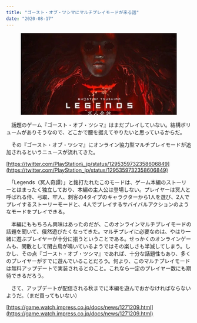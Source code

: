 ```yaml
---
title: "ゴースト・オブ・ツシマにマルチプレイモードが来る話"
date: "2020-08-17"
---
```


<figure>

![](assets/n5ff15a75aa01_38b30e1afca957099f30f5c268664997.jpg)

</figure>

　話題のゲーム『ゴースト・オブ・ツシマ』はまだプレイしていない。結構ボリュームがありそうなので、どこかで腰を据えてやりたいと思っているからだ。

　その『ゴースト・オブ・ツシマ』にオンライン協力型マルチプレイモードが追加されるというニュースが流れてきた。

[https://twitter.com/PlayStation\_jp/status/1295359732358606849](https://twitter.com/PlayStation_jp/status/1295359732358606849)

　「Legends（冥人奇譚）」と銘打たれたこのモードは、ゲーム本編のストーリーとはまったく独立しており、本編の主人公は登場しない。プレイヤーは冥人と呼ばれる侍、弓取、牢人、刺客の4タイプのキャラクターから1人を選び、2人でプレイするストーリーモードと、4人でプレイするサバイバルアクションのようなモードをプレイできる。

　本編にももちろん興味はあったのだが、このオンラインマルチプレイモードの話題を聞いて、俄然遊びたくなってきた。マルチプレイに必要なのは、やはり一緒に遊ぶプレイヤーが十分に揃うということである。せっかくのオンラインゲームも、閑散として閑古鳥が鳴いているようではその楽しさも半減してしまう。しかし、その点『ゴースト・オブ・ツシマ』であれば、十分な話題性もあり、多くのプレイヤーがすでに遊んでいることだろう。何より、このマルチプレイモードは無料アップデートで実装されるとのこと。これなら一定のプレイヤー数にも期待できるだろう。

　さて、アップデートが配信される秋までに本編を遊んでおかなければならないようだ。（まだ買ってもいない）

[https://game.watch.impress.co.jp/docs/news/1271209.html](https://game.watch.impress.co.jp/docs/news/1271209.html)
